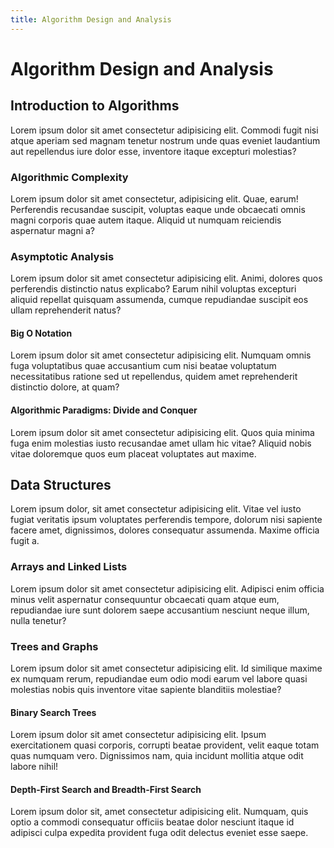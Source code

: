 ```yaml
---
title: Algorithm Design and Analysis
---
```


# Algorithm Design and Analysis

## Introduction to Algorithms

Lorem ipsum dolor sit amet consectetur adipisicing elit. Commodi fugit nisi atque aperiam sed magnam tenetur nostrum unde quas eveniet laudantium aut repellendus iure dolor esse, inventore itaque excepturi molestias?

### Algorithmic Complexity

Lorem ipsum dolor sit amet consectetur, adipisicing elit. Quae, earum! Perferendis recusandae suscipit, voluptas eaque unde obcaecati omnis magni corporis quae autem itaque. Aliquid ut numquam reiciendis aspernatur magni a?

### Asymptotic Analysis

Lorem ipsum dolor sit amet consectetur adipisicing elit. Animi, dolores quos perferendis distinctio natus explicabo? Earum nihil voluptas excepturi aliquid repellat quisquam assumenda, cumque repudiandae suscipit eos ullam reprehenderit natus?

#### Big O Notation

Lorem ipsum dolor sit amet consectetur adipisicing elit. Numquam omnis fuga voluptatibus quae accusantium cum nisi beatae voluptatum necessitatibus ratione sed ut repellendus, quidem amet reprehenderit distinctio dolore, at quam?

#### Algorithmic Paradigms: Divide and Conquer

Lorem ipsum dolor sit amet consectetur adipisicing elit. Quos quia minima fuga enim molestias iusto recusandae amet ullam hic vitae? Aliquid nobis vitae doloremque quos eum placeat voluptates aut maxime.

## Data Structures

Lorem ipsum dolor, sit amet consectetur adipisicing elit. Vitae vel iusto fugiat veritatis ipsum voluptates perferendis tempore, dolorum nisi sapiente facere amet, dignissimos, dolores consequatur assumenda. Maxime officia fugit a.

### Arrays and Linked Lists

Lorem ipsum dolor sit amet consectetur adipisicing elit. Adipisci enim officia minus velit aspernatur consequuntur obcaecati quam atque eum, repudiandae iure sunt dolorem saepe accusantium nesciunt neque illum, nulla tenetur?

### Trees and Graphs

Lorem ipsum dolor sit amet consectetur adipisicing elit. Id similique maxime ex numquam rerum, repudiandae eum odio modi earum vel labore quasi molestias nobis quis inventore vitae sapiente blanditiis molestiae?

#### Binary Search Trees

Lorem ipsum dolor sit amet consectetur adipisicing elit. Ipsum exercitationem quasi corporis, corrupti beatae provident, velit eaque totam quas numquam vero. Dignissimos nam, quia incidunt mollitia atque odit labore nihil!

#### Depth-First Search and Breadth-First Search

Lorem ipsum dolor sit, amet consectetur adipisicing elit. Numquam, quis optio a commodi consequatur officiis beatae dolor nesciunt itaque id adipisci culpa expedita provident fuga odit delectus eveniet esse saepe.
